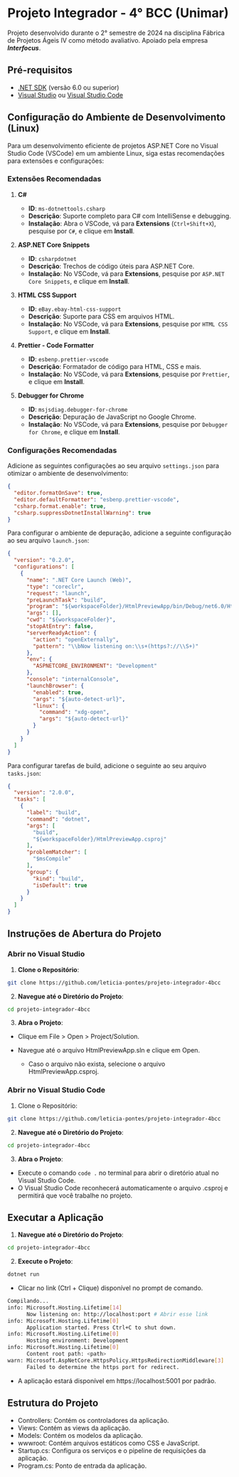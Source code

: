 # Projeto Integrador - 4° BCC (Unimar)

Projeto desenvolvido durante o 2° semestre de 2024 na disciplina Fábrica de Projetos Ágeis IV como método avaliativo. Apoiado pela empresa ***Interfocus***.

## Pré-requisitos

- [.NET SDK](https://dotnet.microsoft.com/download) (versão 6.0 ou superior)
- [Visual Studio](https://visualstudio.microsoft.com/downloads/) ou [Visual Studio Code](https://code.visualstudio.com/)


## Configuração do Ambiente de Desenvolvimento (Linux)

Para um desenvolvimento eficiente de projetos ASP.NET Core no Visual Studio Code (VSCode) em um ambiente Linux, siga estas recomendações para extensões e configurações:

### Extensões Recomendadas

1. **C#**
   - **ID**: `ms-dotnettools.csharp`
   - **Descrição**: Suporte completo para C# com IntelliSense e debugging.
   - **Instalação**: Abra o VSCode, vá para **Extensions** (`Ctrl+Shift+X`), pesquise por `C#`, e clique em **Install**.

2. **ASP.NET Core Snippets**
   - **ID**: `csharpdotnet`
   - **Descrição**: Trechos de código úteis para ASP.NET Core.
   - **Instalação**: No VSCode, vá para **Extensions**, pesquise por `ASP.NET Core Snippets`, e clique em **Install**.

3. **HTML CSS Support**
   - **ID**: `eBay.ebay-html-css-support`
   - **Descrição**: Suporte para CSS em arquivos HTML.
   - **Instalação**: No VSCode, vá para **Extensions**, pesquise por `HTML CSS Support`, e clique em **Install**.

4. **Prettier - Code Formatter**
   - **ID**: `esbenp.prettier-vscode`
   - **Descrição**: Formatador de código para HTML, CSS e mais.
   - **Instalação**: No VSCode, vá para **Extensions**, pesquise por `Prettier`, e clique em **Install**.

5. **Debugger for Chrome**
   - **ID**: `msjsdiag.debugger-for-chrome`
   - **Descrição**: Depuração de JavaScript no Google Chrome.
   - **Instalação**: No VSCode, vá para **Extensions**, pesquise por `Debugger for Chrome`, e clique em **Install**.

### Configurações Recomendadas

Adicione as seguintes configurações ao seu arquivo `settings.json` para otimizar o ambiente de desenvolvimento:

```json
{
  "editor.formatOnSave": true,
  "editor.defaultFormatter": "esbenp.prettier-vscode",
  "csharp.format.enable": true,
  "csharp.suppressDotnetInstallWarning": true
}
```

Para configurar o ambiente de depuração, adicione a seguinte configuração ao seu arquivo `launch.json`:

```json
{
  "version": "0.2.0",
  "configurations": [
    {
      "name": ".NET Core Launch (Web)",
      "type": "coreclr",
      "request": "launch",
      "preLaunchTask": "build",
      "program": "${workspaceFolder}/HtmlPreviewApp/bin/Debug/net6.0/HtmlPreviewApp.dll",
      "args": [],
      "cwd": "${workspaceFolder}",
      "stopAtEntry": false,
      "serverReadyAction": {
        "action": "openExternally",
        "pattern": "\\bNow listening on:\\s+(https?://\\S+)"
      },
      "env": {
        "ASPNETCORE_ENVIRONMENT": "Development"
      },
      "console": "internalConsole",
      "launchBrowser": {
        "enabled": true,
        "args": "${auto-detect-url}",
        "linux": {
          "command": "xdg-open",
          "args": "${auto-detect-url}"
        }
      }
    }
  ]
}
```

Para configurar tarefas de build, adicione o seguinte ao seu arquivo `tasks.json`:

```json
{
  "version": "2.0.0",
  "tasks": [
    {
      "label": "build",
      "command": "dotnet",
      "args": [
        "build",
        "${workspaceFolder}/HtmlPreviewApp.csproj"
      ],
      "problemMatcher": [
        "$msCompile"
      ],
      "group": {
        "kind": "build",
        "isDefault": true
      }
    }
  ]
}
```

## Instruções de Abertura do Projeto

### Abrir no Visual Studio

1. **Clone o Repositório**:

```bash
git clone https://github.com/leticia-pontes/projeto-integrador-4bcc
```

2. **Navegue até o Diretório do Projeto**:

```bash
cd projeto-integrador-4bcc
```

3. **Abra o Projeto**:
- Clique em File > Open > Project/Solution.
- Navegue até o arquivo HtmlPreviewApp.sln e clique em Open.

    - Caso o arquivo não exista, selecione o arquivo HtmlPreviewApp.csproj. 

### Abrir no Visual Studio Code

1. Clone o Repositório:

```bash
git clone https://github.com/leticia-pontes/projeto-integrador-4bcc
```

2. **Navegue até o Diretório do Projeto**:

```bash
cd projeto-integrador-4bcc
```

3. **Abra o Projeto**:
- Execute o comando `code .` no terminal para abrir o diretório atual no Visual Studio Code.
- O Visual Studio Code reconhecerá automaticamente o arquivo .csproj e permitirá que você trabalhe no projeto.

## Executar a Aplicação

1. **Navegue até o Diretório do Projeto**:

```bash
cd projeto-integrador-4bcc
```

2. **Execute o Projeto**:

```bash
dotnet run
```
- Clicar no link (Ctrl + Clique) disponível no prompt de comando.
```bash
Compilando...
info: Microsoft.Hosting.Lifetime[14]
      Now listening on: http://localhost:port # Abrir esse link
info: Microsoft.Hosting.Lifetime[0]
      Application started. Press Ctrl+C to shut down.
info: Microsoft.Hosting.Lifetime[0]
      Hosting environment: Development
info: Microsoft.Hosting.Lifetime[0]
      Content root path: <path>
warn: Microsoft.AspNetCore.HttpsPolicy.HttpsRedirectionMiddleware[3]
      Failed to determine the https port for redirect.
```
- A aplicação estará disponível em https://localhost:5001 por padrão.

## Estrutura do Projeto

- Controllers: Contém os controladores da aplicação.
- Views: Contém as views da aplicação.
- Models: Contém os modelos da aplicação.
- wwwroot: Contém arquivos estáticos como CSS e JavaScript.
- Startup.cs: Configura os serviços e o pipeline de requisições da aplicação.
- Program.cs: Ponto de entrada da aplicação.
